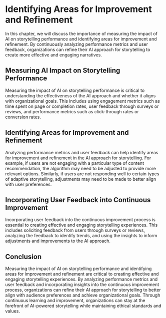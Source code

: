 Identifying Areas for Improvement and Refinement
============================================================================================================

In this chapter, we will discuss the importance of measuring the impact of AI on storytelling performance and identifying areas for improvement and refinement. By continuously analyzing performance metrics and user feedback, organizations can refine their AI approach for storytelling to create more effective and engaging narratives.

Measuring AI Impact on Storytelling Performance
-----------------------------------------------

Measuring the impact of AI on storytelling performance is critical to understanding the effectiveness of the AI approach and whether it aligns with organizational goals. This includes using engagement metrics such as time spent on page or completion rates, user feedback through surveys or reviews, and performance metrics such as click-through rates or conversion rates.

Identifying Areas for Improvement and Refinement
------------------------------------------------

Analyzing performance metrics and user feedback can help identify areas for improvement and refinement in the AI approach for storytelling. For example, if users are not engaging with a particular type of content recommendation, the algorithm may need to be adjusted to provide more relevant options. Similarly, if users are not responding well to certain types of adaptive storytelling, adjustments may need to be made to better align with user preferences.

Incorporating User Feedback into Continuous Improvement
-------------------------------------------------------

Incorporating user feedback into the continuous improvement process is essential to creating effective and engaging storytelling experiences. This includes soliciting feedback from users through surveys or reviews, analyzing the feedback to identify trends, and using the insights to inform adjustments and improvements to the AI approach.

Conclusion
----------

Measuring the impact of AI on storytelling performance and identifying areas for improvement and refinement are critical to creating effective and engaging storytelling experiences. By analyzing performance metrics and user feedback and incorporating insights into the continuous improvement process, organizations can refine their AI approach for storytelling to better align with audience preferences and achieve organizational goals. Through continuous learning and improvement, organizations can stay at the forefront of AI-powered storytelling while maintaining ethical standards and values.
